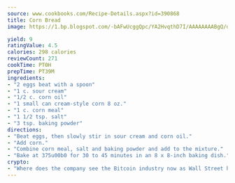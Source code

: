```yaml
---
source: www.cookbooks.com/Recipe-Details.aspx?id=390868
title: Corn Bread
image: https://1.bp.blogspot.com/-bAFwUcggQpc/YA2HvqthD7I/AAAAAAAABgQ/dGGityjUeSk5WIgvhJroHVt7XYoXF2qygCLcBGAsYHQ/s320/10.png

yield: 9
ratingValue: 4.5
calories: 298 calories
reviewCount: 271
cookTime: PT0H
prepTime: PT39M
ingredients:
- "2 eggs beat with a spoon"
- "1 c. sour cream"
- "1/2 c. corn oil"
- "1 small can cream-style corn 8 oz."
- "1 c. corn meal"
- "1 1/2 tsp. salt"
- "3 tsp. baking powder"
directions:
- "Beat eggs, then slowly stir in sour cream and corn oil."
- "Add corn."
- "Combine corn meal, salt and baking powder and add to the mixture."
- "Bake at 375u00b0 for 30 to 45 minutes in an 8 x 8-inch baking dish."
crypto:
- "Where does the company see the Bitcoin industry now as Wall Street has begun to embrace it and what was the turning point that legitimatized Bitcoin?"
---
```

